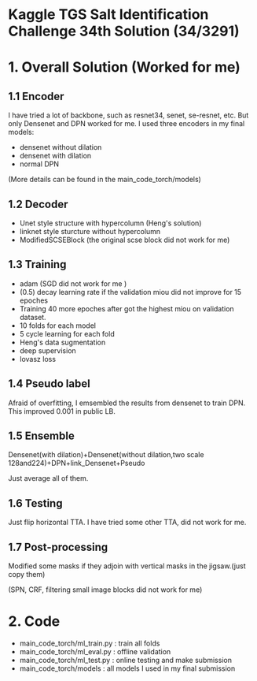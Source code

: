 # Kaggle TGS Salt Identification Challenge 34th Solution (34/3291)

# 1. Overall Solution (Worked for me)
## 1.1 Encoder
I have tried a lot of backbone, such as resnet34, senet, se-resnet, etc. But only Densenet and DPN worked for me.
I used three encoders in my final models:
* densenet without dilation
* densenet with dilation
* normal DPN

(More details can be found in the main_code_torch/models)
## 1.2 Decoder
* Unet style structure with hypercolumn (Heng's solution)
* linknet style sturcture without hypercolumn
* ModifiedSCSEBlock (the original scse block did not work for me)
## 1.3 Training
* adam (SGD did not work for me )
* (0.5) decay learning rate if the validation miou did not improve for 15 epoches
* Training 40 more epoches after got the highest miou on validation dataset.
* 10 folds for each model
* 5 cycle learning for each fold
* Heng's data sugmentation
* deep supervision
* lovasz loss
## 1.4 Pseudo label
Afraid of overfitting, I emsembled the results from densenet to train DPN. This improved 0.001 in public LB.
## 1.5 Ensemble
Densenet(with dilation)+Densenet(without dilation,two scale 128and224)+DPN+link_Densenet+Pseudo

Just average all of them.
## 1.6 Testing
Just flip horizontal TTA. I have tried some other TTA, did not work for me.

## 1.7 Post-processing
Modified some masks if they adjoin with vertical masks in the jigsaw.(just copy them)

(SPN, CRF, filtering small image blocks did not work for me)

# 2. Code
* main_code_torch/ml_train.py : train all folds
* main_code_torch/ml_eval.py  : offline validation
* main_code_torch/ml_test.py  : online testing and make submission
* main_code_torch/models      : all models I used in my final submission
